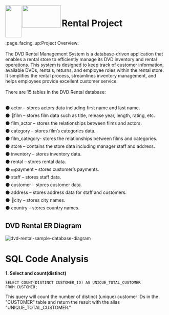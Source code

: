 <img align="left" width="50" height="100" src="https://github.com/shruthits02/SQL_PROJECT/assets/147556178/aa2c7c7a-5212-44d4-8d2e-d592760e206f">
<img align="left" width="120" height="70" src="https://github.com/shruthits02/SQL_PROJECT/assets/147556178/a99a963a-f4a7-4a01-872f-0ebf229a19ba">
<h1>Rental Project</h1>
<br>
:page_facing_up:Project Overview:
<br>
<br>
The DVD Rental Management System is a database-driven application that enables a rental store to efficiently manage its DVD inventory and rental operations. This system is designed to keep track of customer information, available DVDs, rentals, returns, and employee roles within the rental store. It simplifies the rental process, streamlines inventory management, and helps employees provide excellent customer service.<br>
<br>
There are 15 tables in the DVD Rental database:<br><br>

:black_circle: actor – stores actors data including first name and last name.<br>
:black_circle: :movie_camera:film – stores film data such as title, release year, length, rating, etc.<br>
:black_circle: film_actor – stores the relationships between films and actors.<br>
:black_circle: category – stores film’s categories data.<br>
:black_circle: film_category- stores the relationships between films and categories.<br>
:black_circle: store – contains the store data including manager staff and address.<br>
:black_circle: inventory – stores inventory data.<br>
:black_circle: rental – stores rental data.<br>
:black_circle: :dollar:payment – stores customer’s payments.<br>
:black_circle: staff – stores staff data.<br>
:black_circle: customer – stores customer data.<br>
:black_circle: address – stores address data for staff and customers.<br>
:black_circle: :city_sunrise:city – stores city names.<br>
:black_circle: country – stores country names.<br>



<h2>DVD Rental ER Diagram</h2>

![dvd-rental-sample-database-diagram](https://github.com/shruthits02/SQL_PROJECT/assets/147556178/8dc0208c-4d42-4867-9780-f8425ad8c694)

# SQL Code Analysis

**1. Select and count(distinct)**

```
SELECT COUNT(DISTINCT CUSTOMER_ID) AS UNIQUE_TOTAL_CUSTOMER
FROM CUSTOMER;
```

This query will count the number of distinct (unique) customer IDs in the "CUSTOMER" table and return the result with the alias "UNIQUE_TOTAL_CUSTOMER." 




